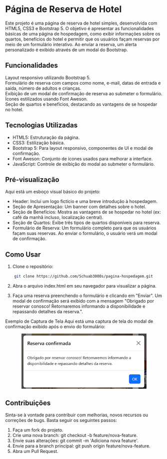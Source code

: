 # Página de Reserva de Hotel

Este projeto é uma página de reserva de hotel simples, desenvolvida com HTML5, CSS3 e Bootstrap 5. O objetivo é apresentar as funcionalidades básicas de uma página de hospedagem, como exibir informações sobre os quartos, benefícios do hotel e permitir que os usuários façam reservas por meio de um formulário interativo. Ao enviar a reserva, um alerta personalizado é exibido através de um modal do Bootstrap.

## Funcionalidades

Layout responsivo utilizando Bootstrap 5.<br>
Formulário de reserva com campos como nome, e-mail, datas de entrada e saída, número de adultos e crianças.<br>
Exibição de um modal de confirmação de reserva ao submeter o formulário.<br>
Ícones estilizados usando Font Aweson.<br>
Seção de quartos e benefícios, destacando as vantagens de se hospedar no hotel.<br>

## Tecnologias Utilizadas

- HTML5: Estruturação da página.
- CSS3: Estilização básica.
- Bootstrap 5: Para layout responsivo, componentes de UI e modal de confirmação.
- Font Aweson: Conjunto de ícones usados para melhorar a interface.
- JavaScript: Controle de exibição do modal ao submeter o formulário.

## Pré-visualização

Aqui está um esboço visual básico do projeto:

- Header: Inclui um logo fictício e uma breve introdução à hospedagem.
- Seção de Apresentação: Um banner com detalhes sobre o hotel.
- Seção de Benefícios: Mostra as vantagens de se hospedar no hotel (ex: café da manhã incluso, localização central).
- Seção de Quartos: Exibe três tipos de quartos disponíveis para reserva.
- Formulário de Reserva: Um formulário completo para que os usuários façam suas reservas. Ao enviar o formulário, o usuário verá um modal de confirmação.

## Como Usar

1. Clone o repositório:
```bash
    git clone https://github.com/Schuab3000s/pagina-hospedagem.git
```
2. Abra o arquivo index.html em seu navegador para visualizar a página.

3. Faça uma reserva preenchendo o formulário e clicando em "Enviar". Um modal de confirmação será exibido com a mensagem "Obrigado por reservar conosco! Retornaremos informando a disponibilidade e repassando detalhes da reserva.".

Exemplo de Captura de Tela
Aqui está uma captura de tela do modal de confirmação exibido após o envio do formulário:
<div align="center">
  <img src="image/print.png" alt="Captura de Tela" width="400px">
</div>


## Contribuições

Sinta-se à vontade para contribuir com melhorias, novos recursos ou correções de bugs. Basta seguir os seguintes passos:

1. Faça um fork do projeto.
2. Crie uma nova branch: git checkout -b feature/nova-feature.
3. Envie suas alterações: git commit -m 'Adiciona nova feature'.
4. Envie para a branch principal: git push origin feature/nova-feature.
5. Abra um Pull Request.
